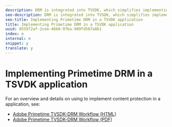 ```yaml
---
description: DRM is integrated into TVSDK, which simplifies implementing content protection in a TVSDK application.
seo-description: DRM is integrated into TVSDK, which simplifies implementing content protection in a TVSDK application.
seo-title: Implementing Primetime DRM in a TSVDK application
title: Implementing Primetime DRM in a TSVDK application
uuid: 055972af-2cee-46b0-97ba-989fd587a8b1
index: n
internal: n
snippet: y
translate: y
---
```


# Implementing Primetime DRM in a TSVDK application

For an overview and details on using  <!-- PH element: phrases/drm-short --> to implement content protection in a <!-- PH element: phrases/primetime-sdk-name --> application, see:

* [Adobe Primetime TVSDK-DRM Workflow (HTML)](http://help.adobe.com/en_US/primetime/drm/tvsdk-drm-workflow/index.html)
* [Adobe Primetime TVSDK-DRM Workflow (PDF)](http://help.adobe.com/en_US/primetime/drm/tvsdk-drm-workflow/drm_tvsdk_drm_workflow.pdf)
